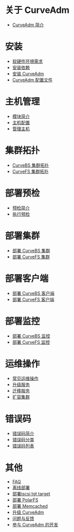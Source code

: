 关于 CurveAdm
===
* [CurveAdm 简介](overview)

安装
===
* [软硬件环境需求](install-curveadm#软硬件环境需求)
* [安装依赖](install-curveadm#安装依赖)
* [安装 CurveAdm](install-curveadm#安装-curveadm)
* [CurveAdm 配置文件](install-curveadm#curveadm-配置文件)

主机管理
===
* [模块简介](hosts#模块简介)
* [主机配置](hosts#主机配置)
* [管理主机](hosts#管理主机)

集群拓扑
===
* [CurveBS 集群拓扑](topology#curvebs-集群拓扑)
* [CurveFS 集群拓扑](topology#curvefs-集群拓扑)

部署预检
===
* [预检简介](precheck#预检简介)
* [执行预检](precheck#执行预检)

部署集群
===
* [部署 CurveBS 集群](curvebs-cluster-deployment)
* [部署 CurveFS 集群](curvefs-cluster-deployment)

部署客户端
===
* [部署 CurveBS 客户端](curvebs-client-deployment)
* [部署 CurveFS 客户端](curvefs-client-deployment)

部署监控
===
* [部署 CurveBS 监控](curvebs-monitor-deployment)
* [部署 CurveFS 监控](curvefs-monitor-deployment)

运维操作
===
* [常见运维操作](maintain-curve)
* [升级服务](upgrade-curve)
* [迁移服务](migrate-curve)
* [扩容集群](scale-curve)

错误码
===
* [错误码简介](errno#简介)
* [错误码分类](errno#错误码分类)
* [错误码列表](errno#错误码列表)

其他
===
* [FAQ](FAQ)
* [离线部署](offline-deployment)
* [部署iscsi tgt target](others#部署iscsi-tgt-target)
* [部署 PolarFS](others#部署-polarfs)
* [部署 Memcached](deploy_memcached)
* [升级 CurveAdm](others#升级-curveadm)
* [问题与反馈](others#问题与反馈)
* [参与 CurveAdm 的开发](others#参与-curveadm-的开发)
